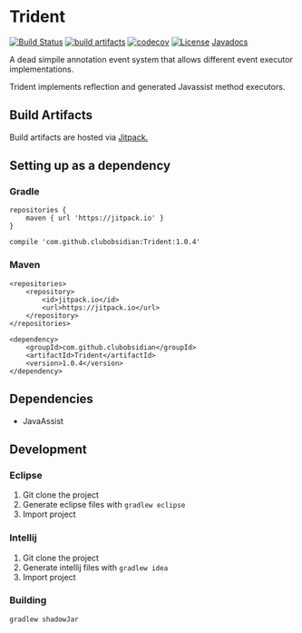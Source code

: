 # Trident 
[![Build Status](https://api.travis-ci.org/ClubObsidian/Trident.svg?branch=master)](https://travis-ci.org/ClubObsidian/Trident)
[![build artifacts](https://jitpack.io/v/clubobsidian/Trident.svg)](https://jitpack.io/#clubobsidian/Trident)
[![codecov](https://codecov.io/gh/ClubObsidian/Trident/branch/master/graph/badge.svg)](https://codecov.io/gh/ClubObsidian/Trident)
[![License](https://img.shields.io/badge/License-Apache%202.0-blue.svg)](https://opensource.org/licenses/Apache-2.0)
[Javadocs](https://jitpack.io/com/github/clubobsidian/Trident/1.0.4/javadoc/)

A dead simpile annotation event system that allows different event executor implementations.

Trident implements reflection and generated Javassist method executors.



## Build Artifacts

Build artifacts are hosted via [Jitpack.](https://jitpack.io/#clubobsidian/Trident/)

## Setting up as a dependency

### Gradle

```
repositories {
	maven { url 'https://jitpack.io' }
}

compile 'com.github.clubobsidian:Trident:1.0.4'
```

### Maven

```
<repositories>
	<repository>
		<id>jitpack.io</id>
		<url>https://jitpack.io</url>
	</repository>
</repositories>

<dependency>
	<groupId>com.github.clubobsidian</groupId>
	<artifactId>Trident</artifactId>
	<version>1.0.4</version>
</dependency>
```

## Dependencies
* JavaAssist

## Development

### Eclipse

1. Git clone the project
2. Generate eclipse files with `gradlew eclipse`
3. Import project

### Intellij

1. Git clone the project
2. Generate intellij files with `gradlew idea`
3. Import project

### Building
`gradlew shadowJar`